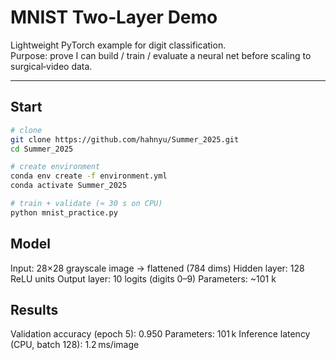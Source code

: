 # MNIST Two‑Layer Demo

Lightweight PyTorch example for digit classification.  
Purpose: prove I can build / train / evaluate a neural net before scaling to surgical‑video data.

---

## Start

```bash
# clone
git clone https://github.com/hahnyu/Summer_2025.git
cd Summer_2025

# create environment
conda env create -f environment.yml
conda activate Summer_2025

# train + validate (≈ 30 s on CPU)
python mnist_practice.py
```

## Model
Input: 28×28 grayscale image → flattened (784 dims)
Hidden layer: 128 ReLU units
Output layer: 10 logits (digits 0–9)
Parameters: ~101 k

## Results
Validation accuracy (epoch 5): 0.950
Parameters: 101 k
Inference latency (CPU, batch 128): 1.2 ms/image
